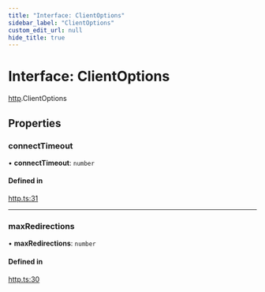 ```yaml
---
title: "Interface: ClientOptions"
sidebar_label: "ClientOptions"
custom_edit_url: null
hide_title: true
---
```


# Interface: ClientOptions

[http](../modules/http.md).ClientOptions

## Properties

### connectTimeout

• **connectTimeout**: `number`

#### Defined in

[http.ts:31](https://github.com/tauri-apps/tauri/blob/2a65ac1/tooling/api/src/http.ts#L31)

___

### maxRedirections

• **maxRedirections**: `number`

#### Defined in

[http.ts:30](https://github.com/tauri-apps/tauri/blob/2a65ac1/tooling/api/src/http.ts#L30)
